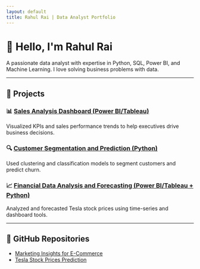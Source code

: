 ```yaml
---
layout: default
title: Rahul Rai | Data Analyst Portfolio
---
```


# 👋 Hello, I'm Rahul Rai

A passionate data analyst with expertise in Python, SQL, Power BI, and Machine Learning. I love solving business problems with data.

---

## 🚀 Projects

### 📊 [Sales Analysis Dashboard (Power BI/Tableau)](sales_analysis_dashboard.md)
Visualized KPIs and sales performance trends to help executives drive business decisions.

### 🔍 [Customer Segmentation and Prediction (Python)](customer_segmentation.md)
Used clustering and classification models to segment customers and predict churn.

### 📈 [Financial Data Analysis and Forecasting (Power BI/Tableau + Python)](financial_forecasting.md)
Analyzed and forecasted Tesla stock prices using time-series and dashboard tools.

---

## 🔗 GitHub Repositories

- [Marketing Insights for E-Commerce](https://github.com/rahulraimau/Marketing-Insights-For-E-Commerce-Company1)
- [Tesla Stock Prices Prediction](https://github.com/rahulraimau/Tesla_stock_prices_pred)
